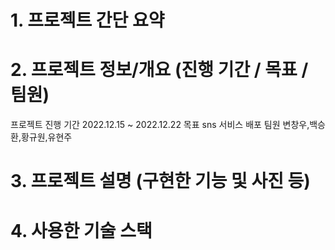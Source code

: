 # 1. 프로젝트 간단 요약


# 2. 프로젝트 정보/개요 (진행 기간 / 목표 / 팀원)
프로젝트 진행 기간
2022.12.15 ~ 2022.12.22
목표
sns 서비스 배포
팀원
변창우,백승환,황규원,유현주

# 3. 프로젝트 설명 (구현한 기능 및 사진 등)


# 4. 사용한 기술 스택
